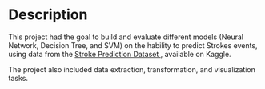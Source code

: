 # Description

This project had the goal to build and evaluate different models (Neural Network, Decision Tree, and SVM) on the hability to predict Strokes events, using data from the 
[Stroke Prediction Dataset ](https://www.kaggle.com/fedesoriano/stroke-prediction-dataset), available on Kaggle. 

The project also included data extraction, transformation, and visualization tasks. 
